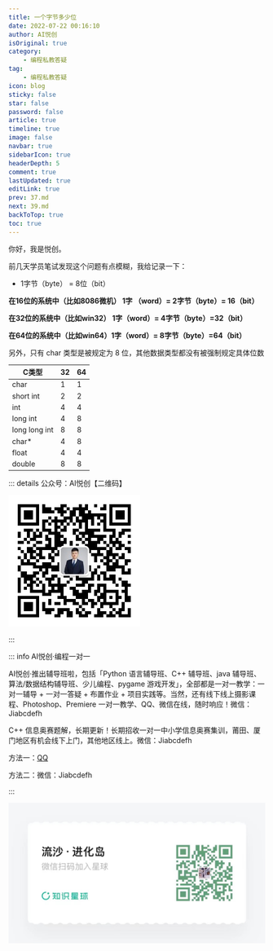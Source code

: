 ```yaml
---
title: 一个字节多少位
date: 2022-07-22 00:16:10
author: AI悦创
isOriginal: true
category: 
    - 编程私教答疑
tag:
    - 编程私教答疑
icon: blog
sticky: false
star: false
password: false
article: true
timeline: true
image: false
navbar: true
sidebarIcon: true
headerDepth: 5
comment: true
lastUpdated: true
editLink: true
prev: 37.md
next: 39.md
backToTop: true
toc: true
---
```


你好，我是悦创。

前几天学员笔试发现这个问题有点模糊，我给记录一下：

- 1字节（byte） = 8位（bit）

 **在16位的系统中（比如8086微机） 1字 （word）= 2字节（byte）= 16（bit）**

 **在32位的系统中（比如win32） 1字（word）= 4字节（byte）=32（bit）**

 **在64位的系统中（比如win64）1字（word）= 8字节（byte）=64（bit）**

另外，只有 char 类型是被规定为 8 位，其他数据类型都没有被强制规定具体位数

| C类型         | 32   | 64   |
| ------------- | ---- | ---- |
| char          | 1    | 1    |
| short int     | 2    | 2    |
| int           | 4    | 4    |
| long int      | 4    | 8    |
| long long int | 8    | 8    |
| char*         | 4    | 8    |
| float         | 4    | 4    |
| double        | 8    | 8    |

::: details 公众号：AI悦创【二维码】

![](/gzh.jpg)

:::

::: info AI悦创·编程一对一

AI悦创·推出辅导班啦，包括「Python 语言辅导班、C++ 辅导班、java 辅导班、算法/数据结构辅导班、少儿编程、pygame 游戏开发」，全部都是一对一教学：一对一辅导 + 一对一答疑 + 布置作业 + 项目实践等。当然，还有线下线上摄影课程、Photoshop、Premiere 一对一教学、QQ、微信在线，随时响应！微信：Jiabcdefh

C++ 信息奥赛题解，长期更新！长期招收一对一中小学信息奥赛集训，莆田、厦门地区有机会线下上门，其他地区线上。微信：Jiabcdefh

方法一：[QQ](http://wpa.qq.com/msgrd?v=3&uin=1432803776&site=qq&menu=yes)

方法二：微信：Jiabcdefh

:::

![](/zsxq.jpg)



